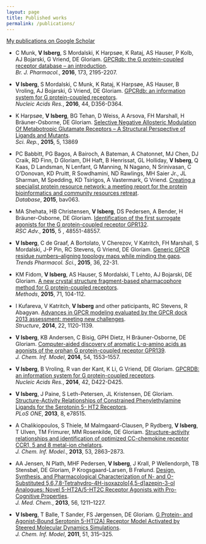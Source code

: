 ```yaml
---
layout: page
title: Published works
permalink: /publications/
---
```


[My publications on Google Scholar](https://scholar.google.com/citations?user=dEWfpRsAAAAJ)

* C Munk, **V Isberg**, S Mordalski, K Harpsøe, K Rataj, AS Hauser, P Kolb, AJ Bojarski, G Vriend, DE Gloriam.
[GPCRdb: the G protein-coupled receptor database – an introduction][14].  
*Br. J. Pharmacol.*, **2016**, 173, 2195-2207.

[14]: http://dx.doi.org/10.1111/bph.13509

* **V Isberg**, S Mordalski, C Munk, K Rataj, K Harpsøe, AS Hauser, B Vroling, AJ Bojarski, G Vriend, DE Gloriam.
[GPCRdb: an information system for G protein-coupled receptors][13].  
*Nucleic Acids Res.*, **2016**, 44, D356-D364.

[13]: http://dx.doi.org/10.1093/nar/gkv1178

* K Harpsøe, **V Isberg**, BG Tehan, D Weiss, A Arsova, FH Marshall, H Bräuner-Osborne, DE Gloriam.
[Selective Negative Allosteric Modulation Of Metabotropic Glutamate Receptors – A Structural Perspective of Ligands and Mutants][12].  
*Sci. Rep.*, **2015**, 5, 13869

[12]: http://dx.doi.org/10.1038%2Fsrep13869

* PC Babbitt, PG Bagos, A Bairoch, A Bateman, A Chatonnet, MJ Chen, DJ Craik, RD Finn, D Gloriam, DH Haft, B Henrissat, GL Holliday, **V Isberg**, Q Kaas, D Landsman, N Lenfant, G Manning, N Nagano, N Srinivasan, C O’Donovan, KD Pruitt, R Sowdhamini, ND Rawlings, MH Saier Jr., JL Sharman, M Spedding, KD Tsirigos, A Vastermark, G Vriend.
[Creating a specialist protein resource network: a meeting report for the protein bioinformatics and community resources retreat][11].  
*Database*, **2015**, bav063.

[11]: http://dx.doi.org/10.1093/database/bav063

* MA Shehata, HB Christensen, **V Isberg**, DS Pedersen, A Bender, H Bräuner-Osborne, DE Gloriam.
[Identification of the first surrogate agonists for the G protein-coupled receptor GPR132][10].  
*RSC Adv.*, **2015**, 5 , 48551-48557.

[10]: http://dx.doi.org/10.1039/C5RA04804D

* **V Isberg**, C de Graaf, A Bortolato, V Cherezov, V Katritch, FH Marshall, S Mordalski, J-P Pin, RC Stevens, G Vriend, DE Gloriam.
[Generic GPCR residue numbers–aligning topology maps while minding the gaps][9].  
*Trends Pharmacol. Sci.*, **2015**, 36, 22-31.

[9]: http://dx.doi.org/10.1016/j.tips.2014.11.001

* KM Fidom, **V Isberg**, AS Hauser, S Mordalski, T Lehto, AJ Bojarski, DE Gloriam.
[A new crystal structure fragment-based pharmacophore method for G protein-coupled receptors][8].  
*Methods*, **2015**, 71, 104-112.

[8]: http://dx.doi.org/10.1016/j.ymeth.2014.09.009

* I Kufareva, V Katritch, **V Isberg** and other paticipants, RC Stevens, R Abagyan.
[Advances in GPCR modeling evaluated by the GPCR dock 2013 assessment: meeting new challenges][7].  
*Structure*, **2014**, 22, 1120-1139.

[7]: http://dx.doi.org/10.1016/j.str.2014.06.012

* **V Isberg**, KB Andersen, C Bisig, GPH Dietz, H Bräuner-Osborne, DE Gloriam.
[Computer-aided discovery of aromatic L-α-amino acids as agonists of the orphan G protein-coupled receptor GPR139][6].  
*J. Chem. Inf. Model*, **2014**, 54, 1553–1557.

[6]: http://dx.doi.org/10.1021/ci500197a

* **V Isberg**, B Vroling, R van der Kant, K Li, G Vriend, DE Gloriam.
[GPCRDB: an information system for G protein-coupled receptors][5].  
*Nucleic Acids Res.*, **2014**, 42, D422-D425.

[5]: http://dx.doi.org/10.1093/nar/gkt1255

* **V Isberg**, J Paine, S Leth-Petersen, JL Kristensen, DE Gloriam.
[Structure-Activity Relationships of Constrained Phenylethylamine Ligands for the Serotonin 5- HT2 Receptors][4].  
*PLoS ONE*, **2013**, 8, e78515.

[4]: http://dx.doi.org/10.1371/journal.pone.0078515

* A Chalikiopoulos, S Thiele, M Malmgaard-Clausen, P Rydberg, **V Isberg**, T Ulven, TM Frimurer, MM Rosenkilde, DE Gloriam.
[Structure-activity relationships and identification of optimized CC-chemokine receptor CCR1, 5 and 8 metal-ion chelators][3].  
*J. Chem. Inf. Model.*, **2013**, 53, 2863–2873.

[3]: http://dx.doi.org/10.1021/ci4003848

* AA Jensen, N Plath, MHF Pedersen, **V Isberg**, J Krall, P Wellendorph, TB Stensbøl, DE Gloriam, P Krogsgaard-Larsen, B Frølund.
[Design, Synthesis, and Pharmacological Characterization of N- and O-Substituted 5,6,7,8-Tetrahydro-4H-isoxazolo[4,5-d]azepin-3-ol Analogues: Novel 5-HT2A/5-HT2C Receptor Agonists with Pro-Cognitive Properties][2].  
*J. Med. Chem.*, **2013**, 56, 1211–1227.

[2]: http://dx.doi.org/10.1021/jm301656h

* **V Isberg**, T Balle, T Sander, FS Jørgensen, DE Gloriam.
[G Protein- and Agonist-Bound Serotonin 5-HT(2A) Receptor Model Activated by Steered Molecular Dynamics Simulations][1].  
*J. Chem. Inf. Model*, **2011**, 51, 315–325.

[1]: http://dx.doi.org/10.1021/ci100402f

